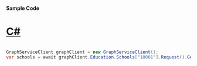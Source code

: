 #### Sample Code
# [C#](#tab/Csharp)

```C#

GraphServiceClient graphClient = new GraphServiceClient();
var schools = await graphClient.Education.Schools["10001"].Request().GetAsync();

```